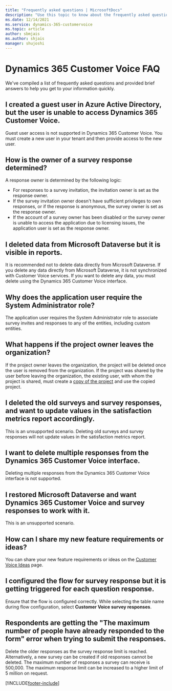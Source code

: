 ```yaml
---
title: "Frequently asked questions | MicrosoftDocs"
description: "Use this topic to know about the frequently asked questions and their answers in Dynamics 365 Customer Voice."
ms.date: 12/14/2021
ms.service: dynamics-365-customervoice
ms.topic: article
author: sbmjais
ms.author: shjais
manager: shujoshi
---
```


# Dynamics 365 Customer Voice FAQ

We've compiled a list of frequently asked questions and provided brief answers to help you get to your information quickly.

## I created a guest user in Azure Active Directory, but the user is unable to access Dynamics 365 Customer Voice.

Guest user access is not supported in Dynamics 365 Customer Voice. You must create a new user in your tenant and then provide access to the new user.

## How is the owner of a survey response determined?

A response owner is determined by the following logic:

- For responses to a survey invitation, the invitation owner is set as the response owner.
- If the survey invitation owner doesn't have sufficient privileges to own responses, or if the response is anonymous, the survey owner is set as the response owner.
- If the account of a survey owner has been disabled or the survey owner is unable to access the application due to licensing issues, the application user is set as the response owner.

## I deleted data from Microsoft Dataverse but it is visible in reports.

It is recommended not to delete data directly from Microsoft Dataverse. If you delete any data directly from Microsoft Dataverse, it is not synchronized with Customer Voice services. If you want to delete any data, you must delete using the Dynamics 365 Customer Voice interface.

## Why does the application user require the System Administrator role?

The application user requires the System Administrator role to associate survey invites and responses to any of the entities, including custom entities.

## What happens if the project owner leaves the organization?

If the project owner leaves the organization, the project will be deleted once the user is removed from the organization. If the project was shared by the user before leaving the organization, the existing user, with whom the project is shared, must create a [copy of the project](manage-projects.md#copy-a-project) and use the copied project.

## I deleted the old surveys and survey responses, and want to update values in the satisfaction metrics report accordingly.

This is an unsupported scenario. Deleting old surveys and survey responses will not update values in the satisfaction metrics report.

## I want to delete multiple responses from the Dynamics 365 Customer Voice interface.

Deleting multiple responses from the Dynamics 365 Customer Voice interface is not supported.

## I restored Microsoft Dataverse and want Dynamics 365 Customer Voice and survey responses to work with it.

This is an unsupported scenario.

## How can I share my new feature requirements or ideas?

You can share your new feature requirements or ideas on the [Customer Voice Ideas](http://aka.ms/customervoiceideas) page.

## I configured the flow for survey response but it is getting triggered for each question response.

Ensure that the flow is configured correctly. While selecting the table name during flow configuration, select **Customer Voice survey responses**.

## Respondents are getting the "The maximum number of people have already responded to the form" error when trying to submit the responses.

Delete the older responses as the survey response limit is reached. Alternatively, a new survey can be created if old responses cannot be deleted. The maximum number of responses a survey can receive is 500,000. The maximum response limit can be increased to a higher limit of 5 million on request.



[!INCLUDE[footer-include](includes/footer-banner.md)]
